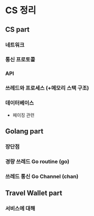 # CS 정리 

## CS part

### 네트워크

### 통신 프로토콜

### API 

### 쓰레드와 프로세스 (+메모리 스택 구조)

### 데이터베이스

- 페이징 관련

## Golang part

### 장단점 

### 경량 쓰레드 Go routine (go)

### 쓰레드 통신 Go Channel (chan)

## Travel Wallet part

### 서비스에 대해

### 